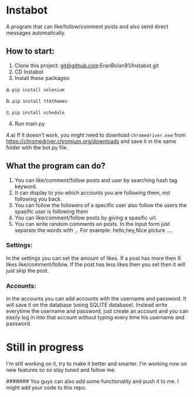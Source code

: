 # Instabot
A program that can like/follow/comment posts and also send direct messages automatically.

## How to start:

1) Clone this project: git@github.com:EranBolan91/Instabot.git
2) CD Instabot
3) Install these packages: 

 a. `pip install selenium`

 b. `pip install ttkthemes`

 c. `pip install schedule`
 
4) Run main.py

4.a) If it doesn't work, you might need to download `chromedriver.exe` from https://chromedriver.chromium.org/downloads 
and save it in the same folder with the bot.py file.


## What the program can do?
1) You can like/comment/follow posts and user by searching hash tag keyword.
2) It can display to you which accounts you are following them, not following you back.
3) You can follow the followers of a specific user also follow the users the spasific user is following them
4) You can like/comment/follow posts by giving a spasific url.
5) You can write random comments on posts. In the input form just separate the words with `,`.
For example: hello,hey,Nice picture ....


### Settings:
In the settings you can set the amount of likes. If a post has more then X likes like/comment/follow.
If the post has less likes then you set then it will just skip the post.

### Accounts:
In the accounts you can add accounts with the username and password. It will save it on the database (using SQLITE database).
Instead write everytime the username and password, just create an account and you can easily log in into that account without typing every time his username and password.

# Still in progress
I'm still working on it, try to make it better and smarter.
I'm working now on new features so so stay tuned and follow me.

####### You guys can also add some functionality and push it to me. I might add your code to this repo.
